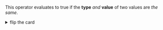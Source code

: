 This operator evaluates to true if the **type** _and_ **value** of two values are _the same_.

<details>
<summary>flip the card</summary>
<br>

# _strict equality_ operator: `===`

```js
'use strict';

// you can use this operator to compare primitives directly
console.log('4' === 4);

// or to compare the values stored in variables
let stringFour = '4';
let numberFour = 4;
console.log(stringFour === numberFour);
```

</details>
